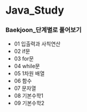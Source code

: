 <h1>Java_Study</h1>

<h3>Baekjoon_단계별로 풀어보기</h3>

- 01 입출력과 사칙연산
- 02 if문
- 03 for문
- 04 while문
- 05 1차원 배열
- 06 함수
- 07 문자열
- 08 기본수학1
- 09 기본수학2

